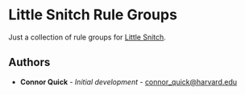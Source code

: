 # Little Snitch Rule Groups

Just a collection of rule groups for [Little Snitch](https://www.obdev.at/products/littlesnitch/index.html).

## Authors

* **Connor Quick** - *Initial development* - connor_quick@harvard.edu
